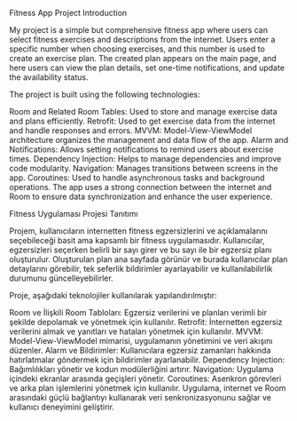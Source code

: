 Fitness App Project Introduction

My project is a simple but comprehensive fitness app where users can select fitness exercises and descriptions from the internet. Users enter a specific number when choosing exercises, and this number is used to create an exercise plan. The created plan appears on the main page, and here users can view the plan details, set one-time notifications, and update the availability status.

The project is built using the following technologies:

Room and Related Room Tables: Used to store and manage exercise data and plans efficiently.
Retrofit: Used to get exercise data from the internet and handle responses and errors.
MVVM: Model-View-ViewModel architecture organizes the management and data flow of the app.
Alarm and Notifications: Allows setting notifications to remind users about exercise times.
Dependency Injection: Helps to manage dependencies and improve code modularity.
Navigation: Manages transitions between screens in the app.
Coroutines: Used to handle asynchronous tasks and background operations.
The app uses a strong connection between the internet and Room to ensure data synchronization and enhance the user experience.

Fitness Uygulaması Projesi Tanıtımı

Projem, kullanıcıların internetten fitness egzersizlerini ve açıklamalarını seçebileceği basit ama kapsamlı bir fitness uygulamasıdır. Kullanıcılar, egzersizleri seçerken belirli bir sayı girer ve bu sayı ile bir egzersiz planı oluşturulur. Oluşturulan plan ana sayfada görünür ve burada kullanıcılar plan detaylarını görebilir, tek seferlik bildirimler ayarlayabilir ve kullanılabilirlik durumunu güncelleyebilirler.

Proje, aşağıdaki teknolojiler kullanılarak yapılandırılmıştır:

Room ve İlişkili Room Tabloları: Egzersiz verilerini ve planları verimli bir şekilde depolamak ve yönetmek için kullanılır.
Retrofit: İnternetten egzersiz verilerini almak ve yanıtları ve hataları yönetmek için kullanılır.
MVVM: Model-View-ViewModel mimarisi, uygulamanın yönetimini ve veri akışını düzenler.
Alarm ve Bildirimler: Kullanıcılara egzersiz zamanları hakkında hatırlatmalar göndermek için bildirimler ayarlanabilir.
Dependency Injection: Bağımlılıkları yönetir ve kodun modülerliğini artırır.
Navigation: Uygulama içindeki ekranlar arasında geçişleri yönetir.
Coroutines: Asenkron görevleri ve arka plan işlemlerini yönetmek için kullanılır.
Uygulama, internet ve Room arasındaki güçlü bağlantıyı kullanarak veri senkronizasyonunu sağlar ve kullanıcı deneyimini geliştirir.
